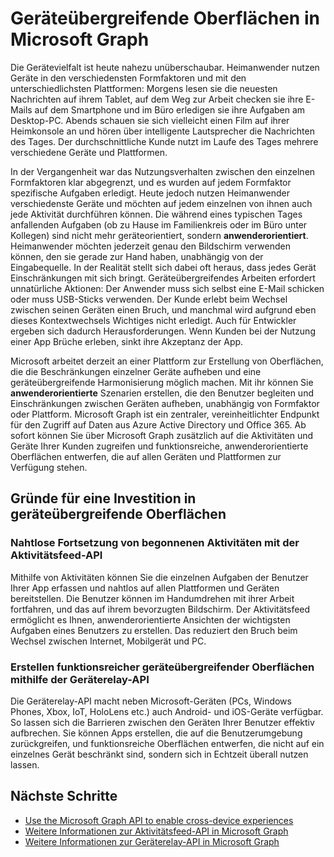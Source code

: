 # <a name="cross-device-experiences-in-microsoft-graph"></a>Geräteübergreifende Oberflächen in Microsoft Graph

Die Gerätevielfalt ist heute nahezu unüberschaubar. Heimanwender nutzen Geräte in den verschiedensten Formfaktoren und mit den unterschiedlichsten Plattformen: Morgens lesen sie die neuesten Nachrichten auf ihrem Tablet, auf dem Weg zur Arbeit checken sie ihre E-Mails auf dem Smartphone und im Büro erledigen sie ihre Aufgaben am Desktop-PC. Abends schauen sie sich vielleicht einen Film auf ihrer Heimkonsole an und hören über intelligente Lautsprecher die Nachrichten des Tages. Der durchschnittliche Kunde nutzt im Laufe des Tages mehrere verschiedene Geräte und Plattformen. 

In der Vergangenheit war das Nutzungsverhalten zwischen den einzelnen Formfaktoren klar abgegrenzt, und es wurden auf jedem Formfaktor spezifische Aufgaben erledigt. Heute jedoch nutzen Heimanwender verschiedenste Geräte und möchten auf jedem einzelnen von ihnen auch jede Aktivität durchführen können. Die während eines typischen Tages anfallenden Aufgaben (ob zu Hause im Familienkreis oder im Büro unter Kollegen) sind nicht mehr geräteorientiert, sondern **anwenderorientiert**. Heimanwender möchten jederzeit genau den Bildschirm verwenden können, den sie gerade zur Hand haben, unabhängig von der Eingabequelle. In der Realität stellt sich dabei oft heraus, dass jedes Gerät Einschränkungen mit sich bringt. Geräteübergreifendes Arbeiten erfordert unnatürliche Aktionen: Der Anwender muss sich selbst eine E-Mail schicken oder muss USB-Sticks verwenden. Der Kunde erlebt beim Wechsel zwischen seinen Geräten einen Bruch, und manchmal wird aufgrund eben dieses Kontextwechsels Wichtiges nicht erledigt. Auch für Entwickler ergeben sich dadurch Herausforderungen. Wenn Kunden bei der Nutzung einer App Brüche erleben, sinkt ihre Akzeptanz der App.

Microsoft arbeitet derzeit an einer Plattform zur Erstellung von Oberflächen, die die Beschränkungen einzelner Geräte aufheben und eine geräteübergreifende Harmonisierung möglich machen. Mit ihr können Sie **anwenderorientierte** Szenarien erstellen, die den Benutzer begleiten und Einschränkungen zwischen Geräten aufheben, unabhängig von Formfaktor oder Plattform. Microsoft Graph ist ein zentraler, vereinheitlichter Endpunkt für den Zugriff auf Daten aus Azure Active Directory und Office 365. Ab sofort können Sie über Microsoft Graph zusätzlich auf die Aktivitäten und Geräte Ihrer Kunden zugreifen und funktionsreiche, anwenderorientierte Oberflächen entwerfen, die auf allen Geräten und Plattformen zur Verfügung stehen. 

## <a name="why-invest-in-cross-device-experiences"></a>Gründe für eine Investition in geräteübergreifende Oberflächen

### <a name="let-customers-pick-up-where-they-leave-off-with-the-activity-feed-api"></a>Nahtlose Fortsetzung von begonnenen Aktivitäten mit der Aktivitätsfeed-API 
Mithilfe von Aktivitäten können Sie die einzelnen Aufgaben der Benutzer Ihrer App erfassen und nahtlos auf allen Plattformen und Geräten bereitstellen. Die Benutzer können im Handumdrehen mit ihrer Arbeit fortfahren, und das auf ihrem bevorzugten Bildschirm. Der Aktivitätsfeed ermöglicht es Ihnen, anwenderorientierte Ansichten der wichtigsten Aufgaben eines Benutzers zu erstellen. Das reduziert den Bruch beim Wechsel zwischen Internet, Mobilgerät und PC. 

### <a name="build-rich-cross-device-experiences-by-using-the-device-relay-api"></a>Erstellen funktionsreicher geräteübergreifender Oberflächen mithilfe der Geräterelay-API 
Die Geräterelay-API macht neben Microsoft-Geräten (PCs, Windows Phones, Xbox, IoT, HoloLens etc.) auch Android- und iOS-Geräte verfügbar. So lassen sich die Barrieren zwischen den Geräten Ihrer Benutzer effektiv aufbrechen. Sie können Apps erstellen, die auf die Benutzerumgebung zurückgreifen, und funktionsreiche Oberflächen entwerfen, die nicht auf ein einzelnes Gerät beschränkt sind, sondern sich in Echtzeit überall nutzen lassen. 

## <a name="next-steps"></a>Nächste Schritte

- [Use the Microsoft Graph API to enable cross-device experiences](../api-reference/v1.0/resources/cross-device-reference-overview.md)
- [Weitere Informationen zur Aktivitätsfeed-API in Microsoft Graph](activity-feed-concept-overview.md)
- [Weitere Informationen zur Geräterelay-API in Microsoft Graph](device-relay-concept-overview.md)
